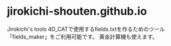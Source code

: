 # jirokichi-shouten.github.io
Jirokichi's tools
4D_CATで使用するfields.txtを作るためのツール「fields_maker」をご利用可能です。
黄金計算機も使えます。
